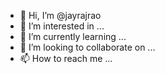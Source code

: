 - 👋 Hi, I’m @jayrajrao
- 👀 I’m interested in ...
- 🌱 I’m currently learning ...
- 💞️ I’m looking to collaborate on ...
- 📫 How to reach me ...

<!---
jayrajrao/jayrajrao is a ✨ special ✨ repository because its `README.md` (this file) appears on your GitHub profile.
You can click the Preview link to take a look at your changes.
--->
